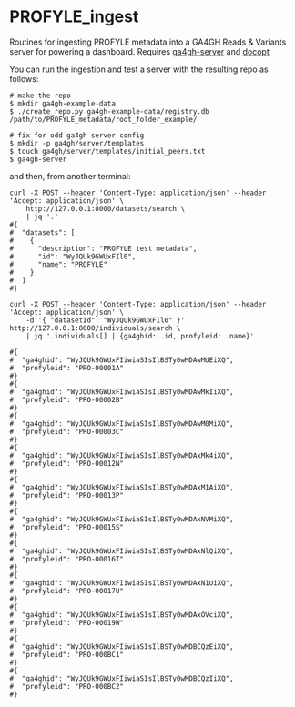 # PROFYLE_ingest

Routines for ingesting PROFYLE metadata into a GA4GH Reads & Variants server
for powering a dashboard.  Requires [ga4gh-server](https://github.com/ga4gh/ga4gh-server)
and [docopt](http://docopt.readthedocs.io/en/latest/)

You can run the ingestion and test a server with the resulting repo as follows:

```
# make the repo
$ mkdir ga4gh-example-data
$ ./create_repo.py ga4gh-example-data/registry.db /path/to/PROFYLE_metadata/root_folder_example/

# fix for odd ga4gh server config
$ mkdir -p ga4gh/server/templates
$ touch ga4gh/server/templates/initial_peers.txt
$ ga4gh-server
```

and then, from another terminal:
```
curl -X POST --header 'Content-Type: application/json' --header 'Accept: application/json' \
    http://127.0.0.1:8000/datasets/search \
    | jq '.'
#{
#  "datasets": [
#    {
#      "description": "PROFYLE test metadata",
#      "id": "WyJQUk9GWUxFIl0",
#      "name": "PROFYLE"
#    }
#  ]
#}

curl -X POST --header 'Content-Type: application/json' --header 'Accept: application/json' \
    -d '{ "datasetId": "WyJQUk9GWUxFIl0" }' http://127.0.0.1:8000/individuals/search \
    | jq '.individuals[] | {ga4ghid: .id, profyleid: .name}'

#{
#  "ga4ghid": "WyJQUk9GWUxFIiwiaSIsIlBSTy0wMDAwMUEiXQ",
#  "profyleid": "PRO-00001A"
#}
#{
#  "ga4ghid": "WyJQUk9GWUxFIiwiaSIsIlBSTy0wMDAwMkIiXQ",
#  "profyleid": "PRO-00002B"
#}
#{
#  "ga4ghid": "WyJQUk9GWUxFIiwiaSIsIlBSTy0wMDAwM0MiXQ",
#  "profyleid": "PRO-00003C"
#}
#{
#  "ga4ghid": "WyJQUk9GWUxFIiwiaSIsIlBSTy0wMDAxMk4iXQ",
#  "profyleid": "PRO-00012N"
#}
#{
#  "ga4ghid": "WyJQUk9GWUxFIiwiaSIsIlBSTy0wMDAxM1AiXQ",
#  "profyleid": "PRO-00013P"
#}
#{
#  "ga4ghid": "WyJQUk9GWUxFIiwiaSIsIlBSTy0wMDAxNVMiXQ",
#  "profyleid": "PRO-00015S"
#}
#{
#  "ga4ghid": "WyJQUk9GWUxFIiwiaSIsIlBSTy0wMDAxNlQiXQ",
#  "profyleid": "PRO-00016T"
#}
#{
#  "ga4ghid": "WyJQUk9GWUxFIiwiaSIsIlBSTy0wMDAxN1UiXQ",
#  "profyleid": "PRO-00017U"
#}
#{
#  "ga4ghid": "WyJQUk9GWUxFIiwiaSIsIlBSTy0wMDAxOVciXQ",
#  "profyleid": "PRO-00019W"
#}
#{
#  "ga4ghid": "WyJQUk9GWUxFIiwiaSIsIlBSTy0wMDBCQzEiXQ",
#  "profyleid": "PRO-000BC1"
#}
#{
#  "ga4ghid": "WyJQUk9GWUxFIiwiaSIsIlBSTy0wMDBCQzIiXQ",
#  "profyleid": "PRO-000BC2"
#}
```
